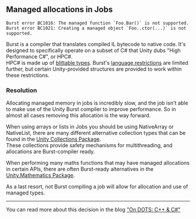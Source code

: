## Managed allocations in Jobs

```
Burst error BC1016: The managed function `Foo.Bar()` is not supported.
Burst error BC1021: Creating a managed object `Foo..ctor(...)` is not supported.
```

Burst is a compiler that translates compiled IL bytecode to native code. It's designed to specifically operate on a subset of C# that Unity dubs "High Performance C#", or HPC#.  
HPC# is made up of [blittable types](https://docs.microsoft.com/en-us/dotnet/framework/interop/blittable-and-non-blittable-types).
Burst's [language restrictions](https://docs.unity3d.com/Packages/com.unity.burst@latest/index.html?subfolder=/manual/docs/CSharpLanguageSupport_Types.html) are limited further,
but certain Unity-provided structures are provided to work within these restrictions.


### Resolution
Allocating managed memory in jobs is incredibly slow, and the job isn't able to make use of the Unity Burst compiler to improve performance. So in almost all cases removing this allocation is the way forward.  

When using arrays or lists in Jobs you should be using NativeArray or NativeList, there are many different alternative collection types that can be found in the [Unity Collections Package](https://docs.unity3d.com/Packages/com.unity.collections@latest).  
These collections provide safety mechanisms for multithreading, and allocations are Burst-compiler ready.  

When performing many maths functions that may have managed allocations in certain APIs, there are often Burst-ready alternatives in the [Unity.Mathematics Package](https://docs.unity3d.com/Packages/com.unity.mathematics@latest).  

As a last resort, not Burst compiling a job will allow for allocation and use of managed types.  

---  
You can read more about this decision in the blog ["On DOTS: C++ & C#"](https://blog.unity.com/technology/on-dots-c-c)
